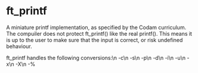 # ft_printf
A miniature printf implementation, as specified by the Codam curriculum. The compuiler does not protect ft_printf() like the real printf(). This means it is up to the user to make sure that the input is correct, or risk undefined behaviour.

ft_printf handles the following conversions:\n
-c\n
-s\n
-p\n
-d\n
-i\n
-u\n
-x\n
-X\n
-%
